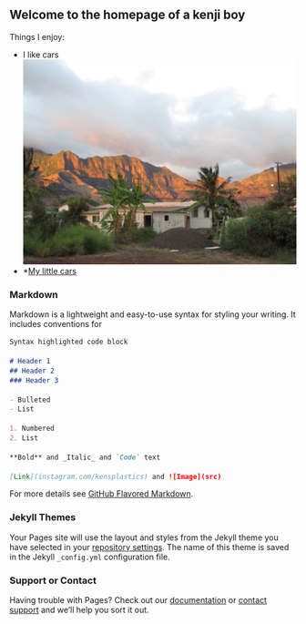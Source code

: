 ## Welcome to the homepage of a kenji boy
Things I enjoy:
* I like cars
![alt text](https://github.com/KenASewell/KenASewell.github.io/blob/master/UNADJUSTEDNONRAW_thumb_60.jpg)
* *[My little cars](http://instagram.com/kensplastics)

### Markdown

Markdown is a lightweight and easy-to-use syntax for styling your writing. It includes conventions for

```markdown
Syntax highlighted code block

# Header 1
## Header 2
### Header 3

- Bulleted
- List

1. Numbered
2. List

**Bold** and _Italic_ and `Code` text

[Link](instagram.com/kensplastics) and ![Image](src)
```

For more details see [GitHub Flavored Markdown](https://guides.github.com/features/mastering-markdown/).

### Jekyll Themes

Your Pages site will use the layout and styles from the Jekyll theme you have selected in your [repository settings](https://github.com/KenASewell/KenASewell.github.io/settings). The name of this theme is saved in the Jekyll `_config.yml` configuration file.

### Support or Contact

Having trouble with Pages? Check out our [documentation](https://help.github.com/categories/github-pages-basics/) or [contact support](https://github.com/contact) and we’ll help you sort it out.
